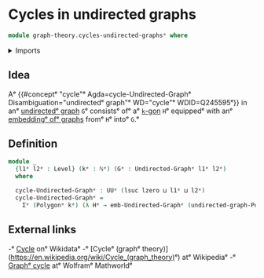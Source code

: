 # Cycles in undirected graphs

```agda
module graph-theory.cycles-undirected-graphsᵉ where
```

<details><summary>Imports</summary>

```agda
open import elementary-number-theory.natural-numbersᵉ

open import foundation.dependent-pair-typesᵉ
open import foundation.universe-levelsᵉ

open import graph-theory.embeddings-undirected-graphsᵉ
open import graph-theory.polygonsᵉ
open import graph-theory.undirected-graphsᵉ
```

</details>

## Idea

Aᵉ
{{#conceptᵉ "cycle"ᵉ Agda=cycle-Undirected-Graphᵉ Disambiguation="undirectedᵉ graph"ᵉ WD="cycle"ᵉ WDID=Q245595ᵉ}}
in anᵉ [undirectedᵉ graph](graph-theory.undirected-graphs.mdᵉ) `G`ᵉ consistsᵉ ofᵉ aᵉ
[`k`-gon](graph-theory.polygons.mdᵉ) `H`ᵉ equippedᵉ with anᵉ
[embeddingᵉ ofᵉ graphs](graph-theory.embeddings-undirected-graphs.mdᵉ) fromᵉ `H`ᵉ
intoᵉ `G`.ᵉ

## Definition

```agda
module _
  {l1ᵉ l2ᵉ : Level} (kᵉ : ℕᵉ) (Gᵉ : Undirected-Graphᵉ l1ᵉ l2ᵉ)
  where

  cycle-Undirected-Graphᵉ : UUᵉ (lsuc lzero ⊔ l1ᵉ ⊔ l2ᵉ)
  cycle-Undirected-Graphᵉ =
    Σᵉ (Polygonᵉ kᵉ) (λ Hᵉ → emb-Undirected-Graphᵉ (undirected-graph-Polygonᵉ kᵉ Hᵉ) Gᵉ)
```

## External links

-ᵉ [Cycle](https://www.wikidata.org/entity/Q245595ᵉ) onᵉ Wikidataᵉ
-ᵉ [Cycleᵉ (graphᵉ theory)](<https://en.wikipedia.org/wiki/Cycle_(graph_theory)>ᵉ)
  atᵉ Wikipediaᵉ
-ᵉ [Graphᵉ cycle](https://mathworld.wolfram.com/GraphCycle.htmlᵉ) atᵉ Wolframᵉ
  Mathworldᵉ